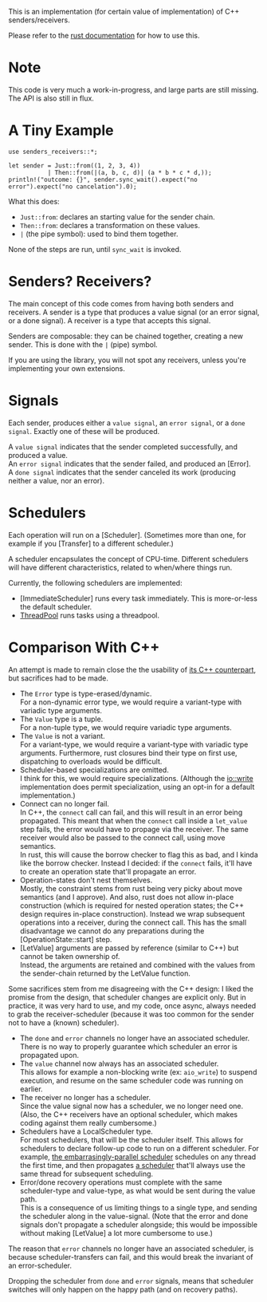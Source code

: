 This is an implementation (for certain value of implementation) of C++ senders/receivers.

Please refer to the [rust documentation](https://docs.rs/senders_receivers/latest/senders_receivers/) for how to use this.

# Note
This code is very much a work-in-progress, and large parts are still missing.
The API is also still in flux.

# A Tiny Example
```
use senders_receivers::*;

let sender = Just::from((1, 2, 3, 4))
           | Then::from(|(a, b, c, d)| (a * b * c * d,));
println!("outcome: {}", sender.sync_wait().expect("no error").expect("no cancelation").0);
```

What this does:
- `Just::from`: declares an starting value for the sender chain.
- `Then::from`: declares a transformation on these values.
- `|` (the pipe symbol): used to bind them together.

None of the steps are run, until `sync_wait` is invoked.

# Senders? Receivers?
The main concept of this code comes from having both senders and receivers.
A sender is a type that produces a value signal (or an error signal, or a done signal).
A receiver is a type that accepts this signal.

Senders are composable: they can be chained together, creating a new sender.
This is done with the `|` (pipe) symbol.

If you are using the library, you will not spot any receivers, unless you're implementing your own extensions.

# Signals
Each sender, produces either
a `value signal`,
an `error signal`,
or a `done signal`.
Exactly one of these will be produced.

A `value signal` indicates that the sender completed successfully, and produced a value.  
An `error signal` indicates that the sender failed, and produced an [Error].  
A `done signal` indicates that the sender canceled its work (producing neither a value, nor an error).

# Schedulers
Each operation will run on a [Scheduler].
(Sometimes more than one, for example if you [Transfer] to a different scheduler.)

A scheduler encapsulates the concept of CPU-time.
Different schedulers will have different characteristics, related to when/where things run.

Currently, the following schedulers are implemented:
- [ImmediateScheduler] runs every task immediately. This is more-or-less the default scheduler.
- [ThreadPool](threadpool::ThreadPool) runs tasks using a threadpool.

# Comparison With C++
An attempt is made to remain close the the usability of [its C++ counterpart](https://www.open-std.org/jtc1/sc22/wg21/docs/papers/2021/p2300r1.html),
but sacrifices had to be made.

- The `Error` type is type-erased/dynamic.  
  For a non-dynamic error type, we would require a variant-type with variadic type arguments.
- The `Value` type is a tuple.  
  For a non-tuple type, we would require variadic type arguments.
- The `Value` is not a variant.  
  For a variant-type, we would require a variant-type with variadic type arguments.
  Furthermore, rust closures bind their type on first use, dispatching to overloads would be difficult.
- Scheduler-based specializations are omitted.  
  I think for this, we would require specializations.
  (Although the [io::write](crate::io::Write) implementation does permit specialization, using an opt-in for a default implementation.)
- Connect can no longer fail.  
  In C++, the `connect` call can fail, and this will result in an error being propagated.
  This meant that when the `connect` call inside a `let_value` step fails,
  the error would have to propage via the receiver.
  The same receiver would also be passed to the connect call, using move semantics.  
  In rust, this will cause the borrow checker to flag this as bad, and I kinda like the borrow checker.
  Instead I decided: if the `connect` fails, it'll have to create an operation state that'll propagate an error.
- Operation-states don't nest themselves.  
  Mostly, the constraint stems from rust being very picky about move semantics (and I approve).
  And also, rust does not allow in-place construction (which is required for nested operation states; the C++ design requires in-place construction).
  Instead we wrap subsequent operations into a receiver, during the connect call.
  This has the small disadvantage we cannot do any preparations during the [OperationState::start] step.
- [LetValue] arguments are passed by reference (similar to C++) but cannot be taken ownership of.  
  Instead, the arguments are retained and combined with the values from the sender-chain returned by the LetValue function.

Some sacrifices stem from me disagreeing with the C++ design:
I liked the promise from the design, that scheduler changes are explicit only.
But in practice, it was very hard to use, and my code, once async, always needed to grab the receiver-scheduler
(because it was too common for the sender not to have a (known) scheduler).

- The `done` and `error` channels no longer have an associated scheduler.  
  There is no way to properly guarantee which scheduler an error is propagated upon.
- The `value` channel now always has an associated scheduler.  
  This allows for example a non-blocking write (ex: `aio_write`) to suspend execution,
  and resume on the same scheduler code was running on earlier.
- The receiver no longer has a scheduler.  
  Since the value signal now has a scheduler, we no longer need one.
  (Also, the C++ receivers have an optional scheduler, which makes coding against them really cumbersome.)
- Schedulers have a LocalScheduler type.  
  For most schedulers, that will be the scheduler itself.
  This allows for schedulers to declare follow-up code to run on a different scheduler.
  For example, [the embarrasingly-parallel scheduler](crate::embarrasingly_parallel::ThreadPool) schedules on any thread the first time,
  and then propagates [a scheduler](crate::embarrasingly_parallel::ThreadLocalPool) that'll always use the same thread for subsequent scheduling.
- Error/done recovery operations must complete with the same scheduler-type and value-type, as what would be sent during the value path.  
  This is a consequence of us limiting things to a single type, and sending the scheduler along in the value-signal.
  (Note that the error and done signals don't propagate a scheduler alongside; this would be impossible without making [LetValue] a lot more cumbersome to use.)

The reason that `error` channels no longer have an associated scheduler,
is because scheduler-transfers can fail, and this would break the invariant of an error-scheduler.

Dropping the scheduler from `done` and `error` signals, means that scheduler switches will only happen on the happy path
(and on recovery paths).
